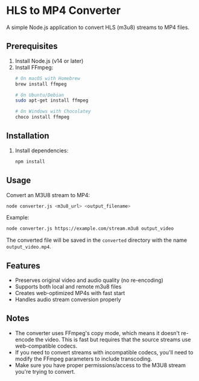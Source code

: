 # HLS to MP4 Converter

A simple Node.js application to convert HLS (m3u8) streams to MP4 files.

## Prerequisites

1. Install Node.js (v14 or later)
2. Install FFmpeg:
   ```bash
   # On macOS with Homebrew
   brew install ffmpeg

   # On Ubuntu/Debian
   sudo apt-get install ffmpeg

   # On Windows with Chocolatey
   choco install ffmpeg
   ```

## Installation

1. Install dependencies:
   ```bash
   npm install
   ```

## Usage

Convert an M3U8 stream to MP4:
```bash
node converter.js <m3u8_url> <output_filename>
```

Example:
```bash
node converter.js https://example.com/stream.m3u8 output_video
```

The converted file will be saved in the `converted` directory with the name `output_video.mp4`.

## Features

- Preserves original video and audio quality (no re-encoding)
- Supports both local and remote m3u8 files
- Creates web-optimized MP4s with fast start
- Handles audio stream conversion properly

## Notes

- The converter uses FFmpeg's copy mode, which means it doesn't re-encode the video. This is fast but requires that the source streams use web-compatible codecs.
- If you need to convert streams with incompatible codecs, you'll need to modify the FFmpeg parameters to include transcoding.
- Make sure you have proper permissions/access to the M3U8 stream you're trying to convert.
